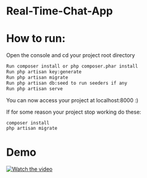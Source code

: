 # Real-Time-Chat-App
# How to run:

Open the console and cd your project root directory

```bash
Run composer install or php composer.phar install
Run php artisan key:generate
Run php artisan migrate
Run php artisan db:seed to run seeders if any
Run php artisan serve
```

You can now access your project at localhost:8000 :)

If for some reason your project stop working do these:

```bash
composer install
php artisan migrate
```

# Demo

[![Watch the video](https://i.ytimg.com/vi/zZlzyz9jeqI/hqdefault.jpg?sqp=-oaymwEZCNACELwBSFXyq4qpAwsIARUAAIhCGAFwAQ==&rs=AOn4CLDiFXXZlTAUpiQL8_fFDttPLeHQpg)](https://www.youtube.com/watch?v=zZlzyz9jeqI)
